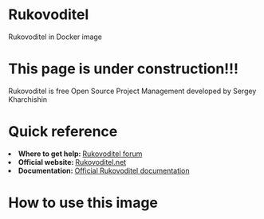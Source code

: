 # Rukovoditel
Rukovoditel in Docker image
<h1>This page is under construction!!!</h1>
<p>Rukovoditel is free Open Source Project Management developed by Sergey Kharchishin</p>
<h1>Quick reference</h1>
<li><b>Where to get help: </b><a href="https://forum.rukovoditel.net">Rukovoditel forum</a>
</li><li><b>Official website: </b><a href="https://www.rukovoditel.net/">Rukovoditel.net</a></li>
</li><li><b>Documentation: </b><a href="https://docs.rukovoditel.net/">Official Rukovoditel documentation</a></li>
<h1>How to use this image</h1>
